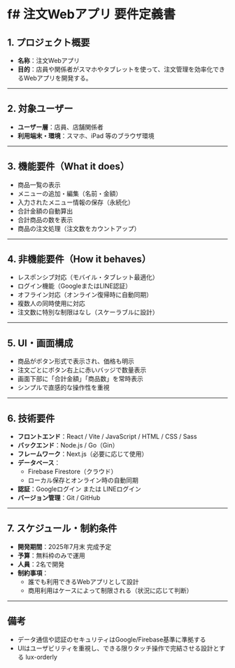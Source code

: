 # f# 注文Webアプリ 要件定義書

## 1. プロジェクト概要
- **名称**：注文Webアプリ
- **目的**：店員や関係者がスマホやタブレットを使って、注文管理を効率化できるWebアプリを開発する。

---

## 2. 対象ユーザー
- **ユーザー層**：店員、店舗関係者
- **利用端末・環境**：スマホ、iPad 等のブラウザ環境

---

## 3. 機能要件（What it does）
- 商品一覧の表示
- メニューの追加・編集（名前・金額）
- 入力されたメニュー情報の保存（永続化）
- 合計金額の自動算出
- 合計商品の数を表示
- 商品の注文処理（注文数をカウントアップ）

---

## 4. 非機能要件（How it behaves）
- レスポンシブ対応（モバイル・タブレット最適化）
- ログイン機能（GoogleまたはLINE認証）
- オフライン対応（オンライン復帰時に自動同期）
- 複数人の同時使用に対応
- 注文数に特別な制限はなし（スケーラブルに設計）

---

## 5. UI・画面構成
- 商品がボタン形式で表示され、価格も明示
- 注文ごとにボタン右上に赤いバッジで数量表示
- 画面下部に「合計金額」「商品数」を常時表示
- シンプルで直感的な操作性を重視

---

## 6. 技術要件
- **フロントエンド**：React / Vite / JavaScript / HTML / CSS / Sass
- **バックエンド**：Node.js / Go（Gin）
- **フレームワーク**：Next.js（必要に応じて使用）
- **データベース**：
  - Firebase Firestore（クラウド）
  - ローカル保存とオンライン時の自動同期
- **認証**：Googleログイン または LINEログイン
- **バージョン管理**：Git / GitHub

---

## 7. スケジュール・制約条件
- **開発期間**：2025年7月末 完成予定
- **予算**：無料枠のみで運用
- **人員**：2名で開発
- **制約事項**：
  - 誰でも利用できるWebアプリとして設計
  - 商用利用はケースによって制限される（状況に応じて判断）

---

## 備考
- データ通信や認証のセキュリティはGoogle/Firebase基準に準拠する
- UIはユーザビリティを重視し、できる限りタッチ操作で完結させる設計とする
lux-orderly
